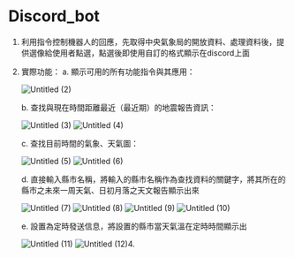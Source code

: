 # Discord_bot
1. 利用指令控制機器人的回應，先取得中央氣象局的開放資料、處理資料後，提供選像給使用者點選，點選後即使用自訂的格式顯示在discord上面

2. 實際功能：
   a. 顯示可用的所有功能指令與其應用：
   
      ![Untitled (2)](https://github.com/b0989596914/Discord_Bot/assets/92772248/b6bac1ab-b143-469b-a8d3-b34d73a9d6c1)
   
   b. 查找與現在時間距離最近（最近期）的地震報告資訊：

      ![Untitled (3)](https://github.com/b0989596914/Discord_Bot/assets/92772248/1393befa-8f26-4f37-83c7-fb4380cdf958)
      ![Untitled (4)](https://github.com/b0989596914/Discord_Bot/assets/92772248/a478816f-1a3e-4d55-9535-8058c8d0ed8f)

   c. 查找目前時間的氣象、天氣圖：

      ![Untitled (5)](https://github.com/b0989596914/Discord_Bot/assets/92772248/a6e69695-8cc9-4cf6-85b3-194bd57d530f)
      ![Untitled (6)](https://github.com/b0989596914/Discord_Bot/assets/92772248/ae679d76-a71a-4246-b9fa-f604024d2bc8)
   
   d. 直接輸入縣市名稱，將輸入的縣市名稱作為查找資料的關鍵字，將其所在的縣市之未來一周天氣、日初月落之天文報告顯示出來

      ![Untitled (7)](https://github.com/b0989596914/Discord_Bot/assets/92772248/191aaa0c-bf14-405b-a94c-b260eb9f8733)
      ![Untitled (8)](https://github.com/b0989596914/Discord_Bot/assets/92772248/923de9b6-b043-46f7-8f01-35d32214883f)
      ![Untitled (9)](https://github.com/b0989596914/Discord_Bot/assets/92772248/99fe380e-e8fc-4d52-85c5-0b9de623409f)
      ![Untitled (10)](https://github.com/b0989596914/Discord_Bot/assets/92772248/3111fddc-41bb-4034-a1db-4861d0eecd40)
   
   e. 設置為定時發送信息，將設置的縣市當天氣溫在定時時間顯示出

      ![Untitled (11)](https://github.com/b0989596914/Discord_Bot/assets/92772248/8f574ec9-cb04-4ec9-bbc4-7b1e5ad29d0a)
      ![Untitled (12)](https://github.com/b0989596914/Discord_Bot/assets/92772248/967bc32c-70b0-44c4-8445-22c1a2067e67)4. 
